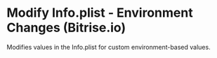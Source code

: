 # Modify Info.plist - Environment Changes (Bitrise.io)

Modifies values in the Info.plist for custom environment-based values.
